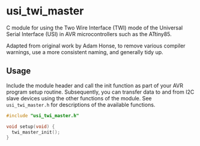 usi_twi_master
==============

C module for using the Two Wire Interface (TWI) mode of the
Universal Serial Interface (USI) in AVR microcontrollers such
as the ATtiny85.

Adapted from original work by Adam Honse, to remove various
compiler warnings, use a more consistent naming, and generally
tidy up.

Usage
-----

Include the module header and call the init function as part of
your AVR program setup routine. Subsequently, you can transfer
data to and from I2C slave devices using the other functions of 
the module. See `usi_twi_master.h` for descriptions of the available
functions.

```c
#include "usi_twi_master.h"

void setup(void) {
  twi_master_init();
}
```
